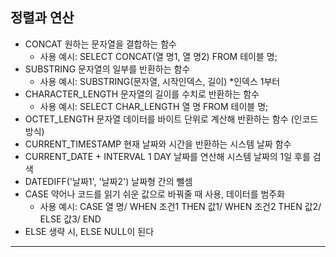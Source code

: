 ## 정렬과 연산
- CONCAT 원하는 문자열을 결합하는 함수
  - 사용 예시: SELECT CONCAT(열 명1, 열 명2) FROM 테이블 명;
- SUBSTRING 문자열의 일부를 반환하는 함수
  - 사용 예시: SUBSTRING(문자열, 시작인덱스, 길이) *인덱스 1부터
- CHARACTER_LENGTH 문자열의 길이를 수치로 반환하는 함수
  - 사용 예시: SELECT CHAR_LENGTH 열 명 FROM 테이블 명;
- OCTET_LENGTH 문자열 데이터를 바이트 단위로 계산해 반환하는 함수 (인코드 방식)
- CURRENT_TIMESTAMP 현재 날짜와 시간을 반환하는 시스템 날짜 함수
- CURRENT_DATE + INTERVAL 1 DAY 날짜를 연산해 시스템 날짜의 1일 후를 검색
- DATEDIFF('날짜1', '날짜2') 날짜형 간의 뺄셈
- CASE 약어나 코드를 읽기 쉬운 값으로 바꿔줄 때 사용, 데이터를 범주화
  - 사용 예시: CASE 열 명/ WHEN 조건1 THEN 값1/ WHEN 조건2 THEN 값2/ ELSE 값3/ END
- ELSE 생략 시, ELSE NULL이 된다
---
